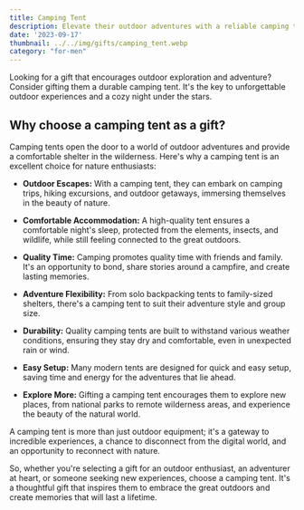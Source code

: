 ```yaml
---
title: Camping Tent
description: Elevate their outdoor adventures with a reliable camping tent.
date: '2023-09-17'
thumbnail: ../../img/gifts/camping_tent.webp
category: "for-men"
---
```

Looking for a gift that encourages outdoor exploration and adventure? Consider gifting them a durable camping tent. It's the key to unforgettable outdoor experiences and a cozy night under the stars.

## Why choose a camping tent as a gift?

Camping tents open the door to a world of outdoor adventures and provide a comfortable shelter in the wilderness. Here's why a camping tent is an excellent choice for nature enthusiasts:

- **Outdoor Escapes:** With a camping tent, they can embark on camping trips, hiking excursions, and outdoor getaways, immersing themselves in the beauty of nature.

- **Comfortable Accommodation:** A high-quality tent ensures a comfortable night's sleep, protected from the elements, insects, and wildlife, while still feeling connected to the great outdoors.

- **Quality Time:** Camping promotes quality time with friends and family. It's an opportunity to bond, share stories around a campfire, and create lasting memories.

- **Adventure Flexibility:** From solo backpacking tents to family-sized shelters, there's a camping tent to suit their adventure style and group size.

- **Durability:** Quality camping tents are built to withstand various weather conditions, ensuring they stay dry and comfortable, even in unexpected rain or wind.

- **Easy Setup:** Many modern tents are designed for quick and easy setup, saving time and energy for the adventures that lie ahead.

- **Explore More:** Gifting a camping tent encourages them to explore new places, from national parks to remote wilderness areas, and experience the beauty of the natural world.

A camping tent is more than just outdoor equipment; it's a gateway to incredible experiences, a chance to disconnect from the digital world, and an opportunity to reconnect with nature.

So, whether you're selecting a gift for an outdoor enthusiast, an adventurer at heart, or someone seeking new experiences, choose a camping tent. It's a thoughtful gift that inspires them to embrace the great outdoors and create memories that will last a lifetime.
